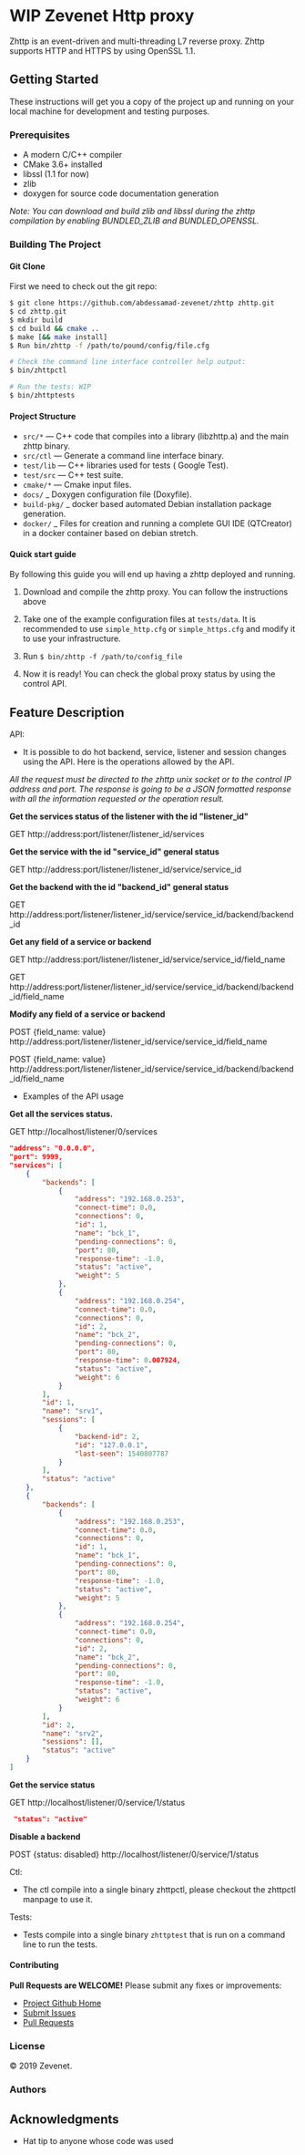 # WIP Zevenet Http proxy

Zhttp is an event-driven and multi-threading L7 reverse proxy. Zhttp supports HTTP and HTTPS by using OpenSSL 1.1.

## Getting Started

These instructions will get you a copy of the project up and running on your local machine for development and testing purposes.

### Prerequisites

* A modern C/C++ compiler
* CMake 3.6+ installed
* libssl  (1.1 for now)
* zlib
* doxygen for source code documentation generation

*Note: You can download and build zlib and libssl during the zhttp compilation by enabling BUNDLED_ZLIB and BUNDLED_OPENSSL.*

### Building The Project

#### Git Clone

First we need to check out the git repo:

```bash
$ git clone https://github.com/abdessamad-zevenet/zhttp zhttp.git
$ cd zhttp.git
$ mkdir build
$ cd build && cmake ..
$ make [&& make install]
$ Run bin/zhttp -f /path/to/pound/config/file.cfg

# Check the command line interface controller help output:
$ bin/zhttpctl

# Run the tests: WIP
$ bin/zhttptests
```

#### Project Structure

* `src/*` — C++ code that compiles into a library (libzhttp.a) and the main zhttp binary.
* `src/ctl` — Generate a command line interface binary.
* `test/lib` — C++ libraries used for tests ( Google Test).
* `test/src` — C++ test suite.
* `cmake/*` — Cmake input files.
* `docs/` _ Doxygen configuration file (Doxyfile).
* `build-pkg/` _ docker based automated Debian installation package generation.
* `docker/` _ Files for creation and running a complete GUI IDE (QTCreator) in a docker container based on debian stretch.

#### Quick start guide

By following this guide you will end up having a zhttp deployed and running.

1. Download and compile the zhttp proxy. You can follow the instructions above

2. Take one of the example configuration files at `tests/data`. It is recommended to use `simple_http.cfg` or `simple_https.cfg` and modify it to use your infrastructure.

3. Run `$ bin/zhttp -f /path/to/config_file`

4. Now it is ready! You can check the global proxy status by using the control API.

## Feature Description

API:

- It is possible to do hot backend, service, listener and session changes using the API. Here is the operations allowed by the API.

*All the request must be directed to the zhttp unix socket or to the control IP address and port. The response is going to be a JSON formatted response with all the information requested or the operation result.*

**Get the services status of the listener with the id "listener_id"**

GET http://address:port/listener/listener_id/services

**Get the service with the id "service_id" general status**

GET http://address:port/listener/listener_id/service/service_id

**Get the backend with the id "backend_id" general status**

GET http://address:port/listener/listener_id/service/service_id/backend/backend_id

**Get any field of a service or backend**

GET http://address:port/listener/listener_id/service/service_id/field_name

GET http://address:port/listener/listener_id/service/service_id/backend/backend_id/field_name

**Modify any field of a service or backend**

POST {field_name: value} http://address:port/listener/listener_id/service/service_id/field_name

POST {field_name: value} http://address:port/listener/listener_id/service/service_id/backend/backend_id/field_name

- Examples of the API usage

**Get all the services status.**

GET http://localhost/listener/0/services

```json
"address": "0.0.0.0",
"port": 9999,
"services": [
    {
        "backends": [
            {
                "address": "192.168.0.253",
                "connect-time": 0.0,
                "connections": 0,
                "id": 1,
                "name": "bck_1",
                "pending-connections": 0,
                "port": 80,
                "response-time": -1.0,
                "status": "active",
                "weight": 5
            },
            {
                "address": "192.168.0.254",
                "connect-time": 0.0,
                "connections": 0,
                "id": 2,
                "name": "bck_2",
                "pending-connections": 0,
                "port": 80,
                "response-time": 0.007924,
                "status": "active",
                "weight": 6
            }
        ],
        "id": 1,
        "name": "srv1",
        "sessions": [
            {
                "backend-id": 2,
                "id": "127.0.0.1",
                "last-seen": 1540807787
            }
        ],
        "status": "active"
    },
    {
        "backends": [
            {
                "address": "192.168.0.253",
                "connect-time": 0.0,
                "connections": 0,
                "id": 1,
                "name": "bck_1",
                "pending-connections": 0,
                "port": 80,
                "response-time": -1.0,
                "status": "active",
                "weight": 5
            },
            {
                "address": "192.168.0.254",
                "connect-time": 0.0,
                "connections": 0,
                "id": 2,
                "name": "bck_2",
                "pending-connections": 0,
                "port": 80,
                "response-time": -1.0,
                "status": "active",
                "weight": 6
            }
        ],
        "id": 2,
        "name": "srv2",
        "sessions": [],
        "status": "active"
    }
]
```

**Get the service status**

GET http://localhost/listener/0/service/1/status

```json
 "status": "active"
```

**Disable a backend**

POST {status: disabled} http://localhost/listener/0/service/1/status

Ctl:

- The ctl compile into a single binary zhttpctl, please checkout the zhttpctl manpage to use it.

Tests:

* Tests compile into a single binary `zhttptest` that is run on a command line to run the tests.

#### Contributing

**Pull Requests are WELCOME!** Please submit any fixes or improvements:

* [Project Github Home](https://github.com/abdessamad-zevenet/zhttp)
* [Submit Issues](https://github.com/abdessamad-zevenet/zhttp/issues)
* [Pull Requests](https://github.com/abdessamad-zevenet/zhttp/pulls)

### License

&copy; 2019 Zevenet.

### Authors

## Acknowledgments

* Hat tip to anyone whose code was used

